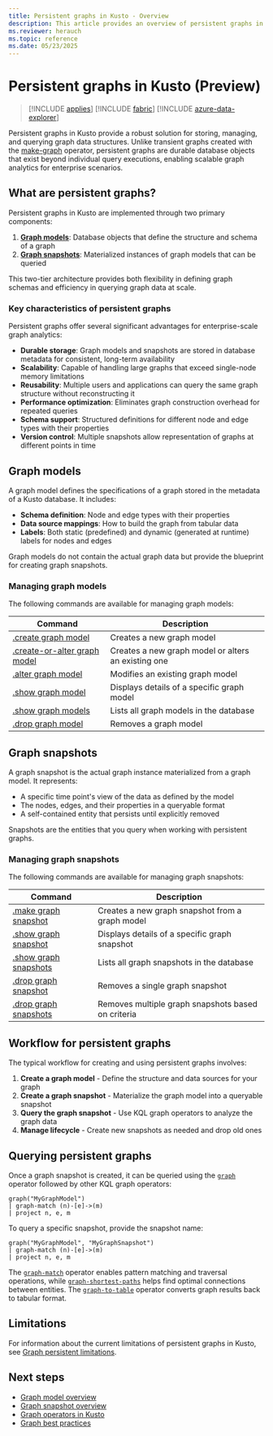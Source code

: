 ```yaml
---
title: Persistent graphs in Kusto - Overview
description: This article provides an overview of persistent graphs in Kusto, explaining models, snapshots, and management concepts
ms.reviewer: herauch
ms.topic: reference
ms.date: 05/23/2025
---
```


# Persistent graphs in Kusto (Preview)

> [!INCLUDE [applies](../../includes/applies-to-version/applies.md)] [!INCLUDE [fabric](../../includes/applies-to-version/fabric.md)] [!INCLUDE [azure-data-explorer](../../includes/applies-to-version/azure-data-explorer.md)]

Persistent graphs in Kusto provide a robust solution for storing, managing, and querying graph data structures. Unlike transient graphs created with the [make-graph](../../query/make-graph-operator.md) operator, persistent graphs are durable database objects that exist beyond individual query executions, enabling scalable graph analytics for enterprise scenarios.

## What are persistent graphs?

Persistent graphs in Kusto are implemented through two primary components:

1. **[Graph models](graph-model-overview.md)**: Database objects that define the structure and schema of a graph
2. **[Graph snapshots](graph-snapshot-overview.md)**: Materialized instances of graph models that can be queried

This two-tier architecture provides both flexibility in defining graph schemas and efficiency in querying graph data at scale.

### Key characteristics of persistent graphs

Persistent graphs offer several significant advantages for enterprise-scale graph analytics:

* **Durable storage**: Graph models and snapshots are stored in database metadata for consistent, long-term availability
* **Scalability**: Capable of handling large graphs that exceed single-node memory limitations
* **Reusability**: Multiple users and applications can query the same graph structure without reconstructing it
* **Performance optimization**: Eliminates graph construction overhead for repeated queries
* **Schema support**: Structured definitions for different node and edge types with their properties
* **Version control**: Multiple snapshots allow representation of graphs at different points in time

## Graph models

A graph model defines the specifications of a graph stored in the metadata of a Kusto database. It includes:

* **Schema definition**: Node and edge types with their properties
* **Data source mappings**: How to build the graph from tabular data
* **Labels**: Both static (predefined) and dynamic (generated at runtime) labels for nodes and edges

Graph models do not contain the actual graph data but provide the blueprint for creating graph snapshots.

### Managing graph models

The following commands are available for managing graph models:

| Command | Description |
|---------|-------------|
| [.create graph model](graph-model-create.md) | Creates a new graph model |
| [.create-or-alter graph model](graph-model-create-or-alter.md) | Creates a new graph model or alters an existing one |
| [.alter graph model](graph-model-alter.md) | Modifies an existing graph model |
| [.show graph model](graph-model-show.md) | Displays details of a specific graph model |
| [.show graph models](graph-models-show.md) | Lists all graph models in the database |
| [.drop graph model](graph-model-drop.md) | Removes a graph model |

## Graph snapshots

A graph snapshot is the actual graph instance materialized from a graph model. It represents:

* A specific time point's view of the data as defined by the model
* The nodes, edges, and their properties in a queryable format
* A self-contained entity that persists until explicitly removed

Snapshots are the entities that you query when working with persistent graphs.

### Managing graph snapshots

The following commands are available for managing graph snapshots:

| Command | Description |
|---------|-------------|
| [.make graph snapshot](graph-snapshot-make.md) | Creates a new graph snapshot from a graph model |
| [.show graph snapshot](graph-snapshot-show.md) | Displays details of a specific graph snapshot |
| [.show graph snapshots](graph-snapshots-show.md) | Lists all graph snapshots in the database |
| [.drop graph snapshot](graph-snapshot-drop.md) | Removes a single graph snapshot |
| [.drop graph snapshots](graph-snapshots-drop.md) | Removes multiple graph snapshots based on criteria |

## Workflow for persistent graphs

The typical workflow for creating and using persistent graphs involves:

1. **Create a graph model** - Define the structure and data sources for your graph
1. **Create a graph snapshot** - Materialize the graph model into a queryable snapshot
1. **Query the graph snapshot** - Use KQL graph operators to analyze the graph data
1. **Manage lifecycle** - Create new snapshots as needed and drop old ones

## Querying persistent graphs

Once a graph snapshot is created, it can be queried using the [`graph`](../../query/graph-operator.md) operator followed by other KQL graph operators:

```kusto
graph("MyGraphModel")
| graph-match (n)-[e]->(m)
| project n, e, m
```

To query a specific snapshot, provide the snapshot name:

```kusto
graph("MyGraphModel", "MyGraphSnapshot")
| graph-match (n)-[e]->(m)
| project n, e, m
```

The [`graph-match`](../../query/graph-match-operator.md) operator enables pattern matching and traversal operations, while [`graph-shortest-paths`](../../query/graph-shortest-paths-operator.md) helps find optimal connections between entities. The [`graph-to-table`](../../query/graph-to-table-operator.md) operator converts graph results back to tabular format.

## Limitations

For information about the current limitations of persistent graphs in Kusto, see [Graph persistent limitations](graph-persistent-limitations.md).

## Next steps

* [Graph model overview](graph-model-overview.md)
* [Graph snapshot overview](graph-snapshot-overview.md)
* [Graph operators in Kusto](../../query/graph-operators.md)
* [Graph best practices](../../query/graph-best-practices.md)

